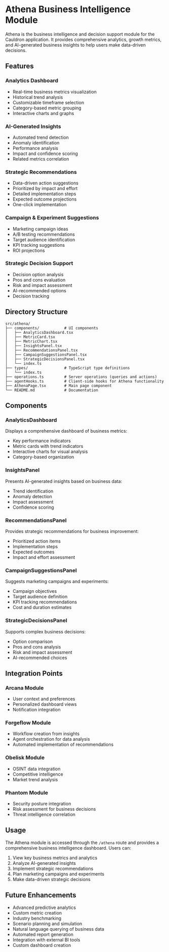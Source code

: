 # Athena Business Intelligence Module

Athena is the business intelligence and decision support module for the Cauldron application. It provides comprehensive analytics, growth metrics, and AI-generated business insights to help users make data-driven decisions.

## Features

### Analytics Dashboard
- Real-time business metrics visualization
- Historical trend analysis
- Customizable timeframe selection
- Category-based metric grouping
- Interactive charts and graphs

### AI-Generated Insights
- Automated trend detection
- Anomaly identification
- Performance analysis
- Impact and confidence scoring
- Related metrics correlation

### Strategic Recommendations
- Data-driven action suggestions
- Prioritized by impact and effort
- Detailed implementation steps
- Expected outcome projections
- One-click implementation

### Campaign & Experiment Suggestions
- Marketing campaign ideas
- A/B testing recommendations
- Target audience identification
- KPI tracking suggestions
- ROI projections

### Strategic Decision Support
- Decision option analysis
- Pros and cons evaluation
- Risk and impact assessment
- AI-recommended options
- Decision tracking

## Directory Structure

```
src/athena/
├── components/           # UI components
│   ├── AnalyticsDashboard.tsx
│   ├── MetricCard.tsx
│   ├── MetricChart.tsx
│   ├── InsightsPanel.tsx
│   ├── RecommendationsPanel.tsx
│   ├── CampaignSuggestionsPanel.tsx
│   ├── StrategicDecisionsPanel.tsx
│   └── index.ts
├── types/                # TypeScript type definitions
│   └── index.ts
├── operations.ts         # Server operations (queries and actions)
├── agentHooks.ts         # Client-side hooks for Athena functionality
├── AthenaPage.tsx        # Main page component
└── README.md             # Documentation
```

## Components

### AnalyticsDashboard
Displays a comprehensive dashboard of business metrics:
- Key performance indicators
- Metric cards with trend indicators
- Interactive charts for visual analysis
- Category-based organization

### InsightsPanel
Presents AI-generated insights based on business data:
- Trend identification
- Anomaly detection
- Impact assessment
- Confidence scoring

### RecommendationsPanel
Provides strategic recommendations for business improvement:
- Prioritized action items
- Implementation steps
- Expected outcomes
- Impact and effort assessment

### CampaignSuggestionsPanel
Suggests marketing campaigns and experiments:
- Campaign objectives
- Target audience definition
- KPI tracking recommendations
- Cost and duration estimates

### StrategicDecisionsPanel
Supports complex business decisions:
- Option comparison
- Pros and cons analysis
- Risk and impact assessment
- AI-recommended choices

## Integration Points

### Arcana Module
- User context and preferences
- Personalized dashboard views
- Notification integration

### Forgeflow Module
- Workflow creation from insights
- Agent orchestration for data analysis
- Automated implementation of recommendations

### Obelisk Module
- OSINT data integration
- Competitive intelligence
- Market trend analysis

### Phantom Module
- Security posture integration
- Risk assessment for business decisions
- Threat intelligence correlation

## Usage

The Athena module is accessed through the `/athena` route and provides a comprehensive business intelligence dashboard. Users can:

1. View key business metrics and analytics
2. Analyze AI-generated insights
3. Implement strategic recommendations
4. Plan marketing campaigns and experiments
5. Make data-driven strategic decisions

## Future Enhancements

- Advanced predictive analytics
- Custom metric creation
- Industry benchmarking
- Scenario planning and simulation
- Natural language querying of business data
- Automated report generation
- Integration with external BI tools
- Custom dashboard creation
